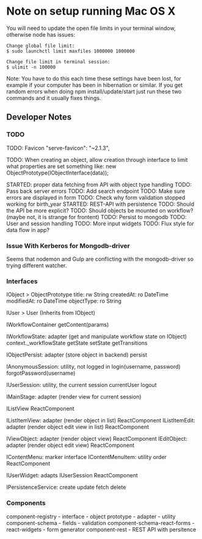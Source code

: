 # Note on setup running Mac OS X

You will need to update the open file limits in your terminal window, otherwise node has issues:

    Change global file limit:
    $ sudo launchctl limit maxfiles 1000000 1000000

    Change file limit in terminal session:
    $ ulimit -n 100000

Note: You have to do this each time these settings have been lost, for example if your computer
has been in hibernation or similar. If you get random errors when doing npm install/update/start
just run these two commands and it usually fixes things. 

## Developer Notes ###

### TODO ###

TODO: Favicon
    "serve-favicon": "~2.1.3",

TODO: When creating an object, allow creation through interface to limit what properties are set something like:
        new ObjectPrototype(IObjectInterface(data));
        
STARTED: proper data fetching from API with object type handling
    TODO: Pass back server errors
    TODO: Add search endpoint
    TODO: Make sure errors are displayed in form
    TODO: Check why form validation stopped working for birth_year
STARTED: REST-API with persistence
    TODO: Should the API be more explicit?
    TODO: Should objects be mounted on workflow? (maybe not, it is strange for frontent)
    TODO: Persist to mongodb
TODO: User and session handling
TODO: More input widgets
TODO: Flux style for data flow in app?

### Issue With Kerberos for Mongodb-driver ###

Seems that nodemon and Gulp are conflicting with the mongodb-driver so trying different watcher.

### Interfaces ###

IObject > ObjectPrototype
    title: rw String
    createdAt: ro DateTime
    modifiedAt: ro DateTime
    objectType: ro String
    
IUser > User (Inherits from IObject)

IWorkflowContainer
    getContent(params)
    
IWorkflowState: adapter (get and manipulate workflow state on IObject)
    context._workflowState
    getState
    setState
    getTransitions
    

IObjectPersist: adapter (store object in backend)
    persist

IAnonymousSession: utility, not logged in
    login(username, password)
    forgotPassword(username)
    
IUserSession: utility, the current session
    currentUser
    logout

IMainStage: adapter (render view for current session)

IListView
    ReactComponent
    
IListItemView: adapter (render object in list)
    ReactComponent
IListItemEdit: adapter (render object edit view in list)
    ReactComponent

IViewObject: adapter (render object view)
    ReactComponent
IEditObject: adapter (render object edit view)
    ReactComponent

IContentMenu: marker interface
IContentMenuItem: utility
    order
    ReactComponent

IUserWidget: adapts IUserSession
    ReactComponent

IPersistenceService:
    create
    update
    fetch
    delete


### Components ###

component-registry
    - interface
    - object prototype
    - adapter
    - utility
component-schema
    - fields
    - validation
component-schema-react-forms
    - react-widgets
    - form generator
component-rest
    - REST API with persitence